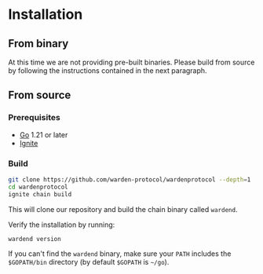 # Installation

## From binary

At this time we are not providing pre-built binaries. Please build from source
by following the instructions contained in the next paragraph.


## From source

### Prerequisites

- [Go](https://golang.org/dl/) 1.21 or later
- [Ignite](https://docs.ignite.com/welcome/install)

### Build

```bash
git clone https://github.com/warden-protocol/wardenprotocol --depth=1
cd wardenprotocol
ignite chain build
```

This will clone our repository and build the chain binary called `wardend`.

Verify the installation by running:

```bash
wardend version
```

If you can't find the `wardend` binary, make sure your `PATH` includes the
`$GOPATH/bin` directory (by default `$GOPATH` is `~/go`).
